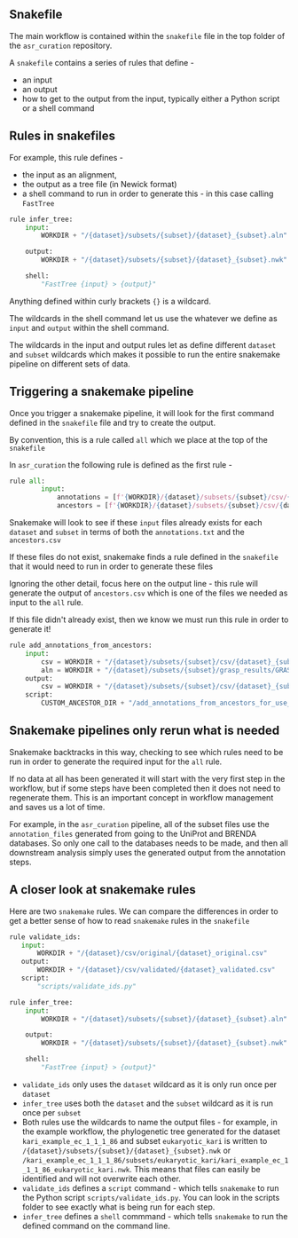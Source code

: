 ## **Snakefile** 
The main workflow is contained within the `snakefile` file in the top folder of the `asr_curation` repository.

A `snakefile` contains a series of rules that define -

- an input
- an output
- how to get to the output from the input, typically either a Python script or a shell command

## **Rules in snakefiles**
For example, this rule defines -  

- the input as an alignment, 
- the output as a tree file (in Newick format) 
- a shell command to run in order to generate this - in this case calling `FastTree`

```py
rule infer_tree:
    input:
        WORKDIR + "/{dataset}/subsets/{subset}/{dataset}_{subset}.aln"

    output:
        WORKDIR + "/{dataset}/subsets/{subset}/{dataset}_{subset}.nwk"

    shell:
        "FastTree {input} > {output}"
```

Anything defined within curly brackets `{}` is a wildcard. 

The wildcards in the shell command let us use the whatever we define as `input` and `output` within the shell command.

The wildcards in the input and output rules let as define different `dataset` and `subset` wildcards which makes it possible to run the
entire snakemake pipeline on different sets of data.

## **Triggering a snakemake pipeline**
Once you trigger a snakemake pipeline, it will look for the first command defined in the `snakefile` file and try to create the output.

By convention, this is a rule called `all` which we place at the top of the `snakefile`

In `asr_curation` the following rule is defined as the first rule -

```py
rule all:
        input:
            annotations = [f'{WORKDIR}/{dataset}/subsets/{subset}/csv/{dataset}_{subset}_annotations.txt' for dataset in DATASETS for subset in subsets[dataset]],
            ancestors = [f'{WORKDIR}/{dataset}/subsets/{subset}/csv/{dataset}_{subset}_ancestors.csv' for dataset in DATASETS for subset in subsets[dataset]]
```

Snakemake will look to see if these `input` files already exists for each `dataset` and `subset` in terms of both the `annotations.txt` and the `ancestors.csv`

If these files do not exist, snakemake finds a rule defined in the `snakefile` that it would need to run in order to generate these files

Ignoring the other detail, focus here on the output line - this rule will generate the output of `ancestors.csv` which is one of the files we needed as input to the `all` rule.

If this file didn't already exist, then we know we must run this rule in order to generate it!

```python
rule add_annotations_from_ancestors:
    input:
        csv = WORKDIR + "/{dataset}/subsets/{subset}/csv/{dataset}_{subset}_alignment.csv",
        aln = WORKDIR + "/{dataset}/subsets/{subset}/grasp_results/GRASP_ancestors.fa",
    output:
        csv = WORKDIR + "/{dataset}/subsets/{subset}/csv/{dataset}_{subset}_ancestors.csv"
    script:
        CUSTOM_ANCESTOR_DIR + "/add_annotations_from_ancestors_for_use_in_example_workflow.py"
```

## **Snakemake pipelines only rerun what is needed**
Snakemake backtracks in this way, checking to see which rules need to be run in order to generate the required input for the `all` rule.

If no data at all has been generated it will start with the very first step in the workflow, but if some steps have been completed then
it does not need to regenerate them. This is an important concept in workflow management and saves us a lot of time.

For example, in the `asr_curation` pipeline, all of the subset files use the `annotation_files` generated from going to the UniProt and BRENDA databases.
So only one call to the databases needs to be made, and then all downstream analysis simply uses the generated output from the annotation steps.


## **A closer look at snakemake rules**

Here are two `snakemake` rules. We can compare the differences in order to get a better sense of how to read `snakemake` rules in the `snakefile`

```py
rule validate_ids:
   input:
       WORKDIR + "/{dataset}/csv/original/{dataset}_original.csv"
   output:
       WORKDIR + "/{dataset}/csv/validated/{dataset}_validated.csv"
   script:
       "scripts/validate_ids.py"

```


```py
rule infer_tree:
    input:
        WORKDIR + "/{dataset}/subsets/{subset}/{dataset}_{subset}.aln"

    output:
        WORKDIR + "/{dataset}/subsets/{subset}/{dataset}_{subset}.nwk"

    shell:
        "FastTree {input} > {output}"
```

- `validate_ids` only uses the `dataset` wildcard as it is only run once per `dataset`
- `infer_tree` uses both the `dataset` and the `subset` wildcard as it is run once per `subset`
- Both rules use the wildcards to name the output files - for example, in the example workflow, the phylogenetic tree generated for the dataset `kari_example_ec_1_1_1_86` and subset `eukaryotic_kari` is written to `/{dataset}/subsets/{subset}/{dataset}_{subset}.nwk` or `/kari_example_ec_1_1_1_86/subsets/eukaryotic_kari/kari_example_ec_1_1_1_86_eukaryotic_kari.nwk`. This means that files can easily be identified and will not overwrite each other. 
- `validate_ids` defines a `script` command - which tells `snakemake` to run the Python script `scripts/validate_ids.py`. You can look in the scripts folder to see exactly what is being run for each step.
- `infer_tree` defines a `shell` commmand - which tells `snakemake` to run the defined command on the command line.
